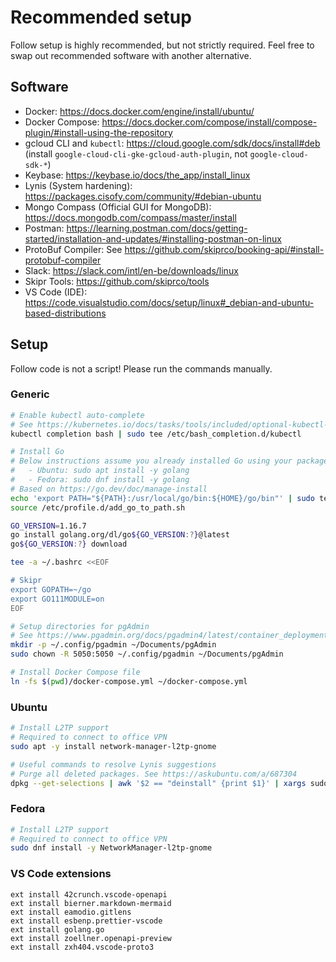 # Recommended setup

Follow setup is highly recommended, but not strictly required.
Feel free to swap out recommended software with another alternative.

## Software

- Docker: https://docs.docker.com/engine/install/ubuntu/
- Docker Compose: https://docs.docker.com/compose/install/compose-plugin/#install-using-the-repository
- gcloud CLI and `kubectl`: https://cloud.google.com/sdk/docs/install#deb (install `google-cloud-cli-gke-gcloud-auth-plugin`, not `google-cloud-sdk-*`)
- Keybase: https://keybase.io/docs/the_app/install_linux
- Lynis (System hardening): https://packages.cisofy.com/community/#debian-ubuntu
- Mongo Compass (Official GUI for MongoDB): https://docs.mongodb.com/compass/master/install
- Postman: https://learning.postman.com/docs/getting-started/installation-and-updates/#installing-postman-on-linux
- ProtoBuf Compiler: See https://github.com/skiprco/booking-api/#install-protobuf-compiler
- Slack: https://slack.com/intl/en-be/downloads/linux
- Skipr Tools: https://github.com/skiprco/tools
- VS Code (IDE): https://code.visualstudio.com/docs/setup/linux#_debian-and-ubuntu-based-distributions

## Setup

Follow code is not a script! Please run the commands manually.

### Generic

```bash
# Enable kubectl auto-complete
# See https://kubernetes.io/docs/tasks/tools/included/optional-kubectl-configs-bash-linux/#enable-kubectl-autocompletion
kubectl completion bash | sudo tee /etc/bash_completion.d/kubectl

# Install Go
# Below instructions assume you already installed Go using your package manager:
#   - Ubuntu: sudo apt install -y golang
#   - Fedora: sudo dnf install -y golang
# Based on https://go.dev/doc/manage-install
echo 'export PATH="${PATH}:/usr/local/go/bin:${HOME}/go/bin"' | sudo tee /etc/profile.d/add_go_to_path.sh
source /etc/profile.d/add_go_to_path.sh

GO_VERSION=1.16.7
go install golang.org/dl/go${GO_VERSION:?}@latest
go${GO_VERSION:?} download

tee -a ~/.bashrc <<EOF

# Skipr
export GOPATH=~/go
export GO111MODULE=on
EOF

# Setup directories for pgAdmin
# See https://www.pgadmin.org/docs/pgadmin4/latest/container_deployment.html#mapped-files-and-directories
mkdir -p ~/.config/pgadmin ~/Documents/pgAdmin
sudo chown -R 5050:5050 ~/.config/pgadmin ~/Documents/pgAdmin

# Install Docker Compose file
ln -fs $(pwd)/docker-compose.yml ~/docker-compose.yml
```

### Ubuntu

```bash
# Install L2TP support
# Required to connect to office VPN
sudo apt -y install network-manager-l2tp-gnome

# Useful commands to resolve Lynis suggestions
# Purge all deleted packages. See https://askubuntu.com/a/687304
dpkg --get-selections | awk '$2 == "deinstall" {print $1}' | xargs sudo apt-get purge --dry-run
```

### Fedora

```bash
# Install L2TP support
# Required to connect to office VPN
sudo dnf install -y NetworkManager-l2tp-gnome
```

### VS Code extensions

```
ext install 42crunch.vscode-openapi
ext install bierner.markdown-mermaid
ext install eamodio.gitlens
ext install esbenp.prettier-vscode
ext install golang.go
ext install zoellner.openapi-preview
ext install zxh404.vscode-proto3
```
